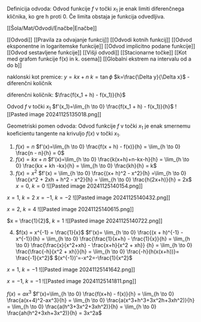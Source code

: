 Definicija odvoda:
Odvod funkcije $f$ v točki $x_1$ je enak limiti diferenčnega kličnika, ko gre h proti 0.
Če limita obstaja je funkcija odvedljiva.

[[Šola/Mat/Odvodi/Enačbe|Enačbe]]

[[Odvodi]]
[[Pravila za odvajanje funkcij]]
[[Odvodi kotnih funkcij]]
[[Odvod eksponentne in logaritemske funkcije]]
[[Odvod implicitno podane funkcije]]
[[Odvod sestavljene funkcije]]
[[Višji odvodi]]
[[Stacionarne točke]]
[[Kot med grafom funkcije f(x) in k. osema]]
[[Globalni ekstrem na intervalu od a do b]]

naklonski kot premice:
$y=kx+n$
$k = \tan \phi$
$k=\frac{\Delta y}{\Delta x}$ - diferenčni količnik

diferenčni količnik:
$\frac{f(x_1 + h) - f(x_1)}{h}$

Odvod $f$ v točki $x_1$
$f'(x_1)=\lim_{h \to 0} \frac{f(x_1 + h) - f(x_1)}{h}$
![[Pasted image 20241125135018.png]]

Geometriski pomen odvoda:
Odvod funkcije $f$ v točki $x_1$ je enak smernemu koeficientu tangente na krivuljo $f(x)$ v točki $x_1$.

1. $f(x)=n$
$f'(x)=\lim_{h \to 0} \frac{f(x + h) - f(x)}{h} = \lim_{h \to 0} \frac{n - n}{h} = 0$
2. $f(x)=kx+n$
$f'(x)=\lim_{h \to 0} \frac{k(x+h)+n-kx-h}{h} = \lim_{h \to 0} \frac{kx + kh -kx}{h} = \lim_{h \to 0} \frac{kh}{h} = k$
3. $f(x) = x^2$
$f'(x) = \lim_{h \to 0} \frac{(x+ h)^2 - x^2}{h} =\lim_{h \to 0} \frac{x^2 + 2xh + h^2 - x^2}{h} = \lim_{h \to 0} \frac{h(2x+h)}{h} = 2x$
$x=0$, $k=0$
![[Pasted image 20241125140154.png]]

$x = 1$, $k=2$
$x = -1$, $k = -2$
![[Pasted image 20241125140432.png]]

$x = 2$, $k = 4$
![[Pasted image 20241125140615.png]]

$x = \frac{1}{2}$, $k = 1$
![[Pasted image 20241125140722.png]]

4. $f(x) = x^{-1} = \frac{1}{x}$
$f'(x)= \lim_{h \to 0} \frac{(x + h)^{-1} - x^{-1}}{h} = \lim_{h \to 0} \frac{\frac{1}{x+h} - \frac{1}{x}}{h} = \lim_{h \to 0} \frac{\frac{x}{x^2+xh} - \frac{x+h}{x^2 + xh}} {h} = \lim_{h \to 0} \frac{\frac{-h}{x^2 + xh}}{h} = \lim_{h \to 0} \frac{-h}{h(x(x+h))}= \frac{-1}{x^2}$
$(x^{-1})'=-x^2=-\frac{1}{x^2}$

$x = 1$, $k=-1$
![[Pasted image 20241125141642.png]]

$x= -1$, $k = -1$
![[Pasted image 20241125141811.png]]

$f(x)=ax^3$
$f'(x)=\lim_{h \to 0} \frac{f(x+h) - f(x)}{h} = \lim_{h \to 0} \frac{a(x+4)^2-ax^3}{h} = \lim_{h \to 0} \frac{a(x^3+h^3+3x^2h+3xh^2)}{h} = \lim_{h \to 0} \frac{a(h^3+3x^2+3xh^2)}{h} = \lim_{h \to 0} \frac{ah(h^2+3xh+3x^2)}{h} = 3x^2a$